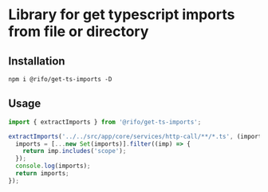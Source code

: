 # Library for get typescript imports from file or directory 

## Installation 
```
npm i @rifo/get-ts-imports -D
```

## Usage 
```ts
import { extractImports } from '@rifo/get-ts-imports';

extractImports('../../src/app/core/services/http-call/**/*.ts', (imports: string[]) => {
  imports = [...new Set(imports)].filter((imp) => {
    return imp.includes('scope');
  });
  console.log(imports);
  return imports;
});
```

